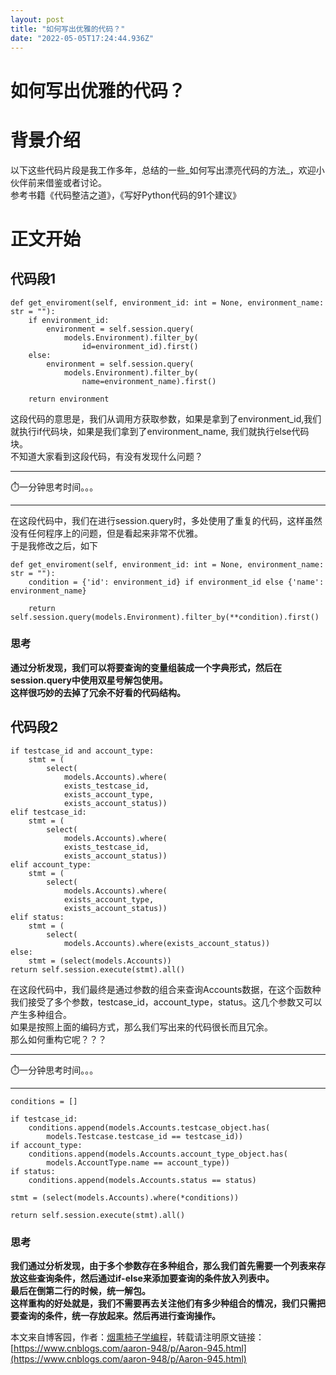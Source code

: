 ```yaml
---
layout: post
title: "如何写出优雅的代码？"
date: "2022-05-05T17:24:44.936Z"
---
```

如何写出优雅的代码？
==========

背景介绍
====

以下这些代码片段是我工作多年，总结的一些_如何写出漂亮代码的方法_，欢迎小伙伴前来借鉴或者讨论。  
参考书籍《代码整洁之道》，《写好Python代码的91个建议》

正文开始
====

代码段1
----

    def get_enviroment(self, environment_id: int = None, environment_name: str = ""):
        if environment_id: 
            environment = self.session.query(
                models.Environment).filter_by(
                    id=environment_id).first() 
        else: 
            environment = self.session.query(
                models.Environment).filter_by( 
                    name=environment_name).first() 
    
        return environment 
    

这段代码的意思是，我们从调用方获取参数，如果是拿到了environment\_id,我们就执行if代码块，如果是我们拿到了environment\_name, 我们就执行else代码块。  
不知道大家看到这段代码，有没有发现什么问题？

* * *

⏱️一分钟思考时间。。。

* * *

在这段代码中，我们在进行session.query时，多处使用了重复的代码，这样虽然没有任何程序上的问题，但是看起来非常不优雅。  
于是我修改之后，如下

    def get_enviroment(self, environment_id: int = None, environment_name: str = ""): 
        condition = {'id': environment_id} if environment_id else {'name': environment_name} 
    
        return self.session.query(models.Environment).filter_by(**condition).first() 
    

### 思考

**通过分析发现，我们可以将要查询的变量组装成一个字典形式，然后在session.query中使用双星号解包使用。  
这样很巧妙的去掉了冗余不好看的代码结构。**

代码段2
----

    if testcase_id and account_type:
        stmt = (
            select(
                models.Accounts).where(
                exists_testcase_id,
                exists_account_type,
                exists_account_status))
    elif testcase_id:
        stmt = (
            select(
                models.Accounts).where(
                exists_testcase_id,
                exists_account_status))
    elif account_type:
        stmt = (
            select(
                models.Accounts).where(
                exists_account_type,
                exists_account_status))
    elif status:
        stmt = (
            select(
                models.Accounts).where(exists_account_status))
    else:
        stmt = (select(models.Accounts))
    return self.session.execute(stmt).all()
    
    

在这段代码中，我们最终是通过参数的组合来查询Accounts数据，在这个函数种我们接受了多个参数，testcase\_id，account\_type，status。这几个参数又可以产生多种组合。  
如果是按照上面的编码方式，那么我们写出来的代码很长而且冗余。  
那么如何重构它呢？？？

* * *

⏱️一分钟思考时间。。。

* * *

    conditions = []
    
    if testcase_id:
        conditions.append(models.Accounts.testcase_object.has(
            models.Testcase.testcase_id == testcase_id))
    if account_type:
        conditions.append(models.Accounts.account_type_object.has(
            models.AccountType.name == account_type))
    if status:
        conditions.append(models.Accounts.status == status)
    
    stmt = (select(models.Accounts).where(*conditions))
    
    return self.session.execute(stmt).all()
    

### 思考

**我们通过分析发现，由于多个参数存在多种组合，那么我们首先需要一个列表来存放这些查询条件，然后通过if-else来添加要查询的条件放入列表中。  
最后在倒第二行的时候，统一解包。  
这样重构的好处就是，我们不需要再去关注他们有多少种组合的情况，我们只需把要查询的条件，统一存放起来。然后再进行查询操作。**

本文来自博客园，作者：[烟熏柿子学编程](https://www.cnblogs.com/aaron-948/)，转载请注明原文链接：[https://www.cnblogs.com/aaron-948/p/Aaron-945.html](https://www.cnblogs.com/aaron-948/p/Aaron-945.html)